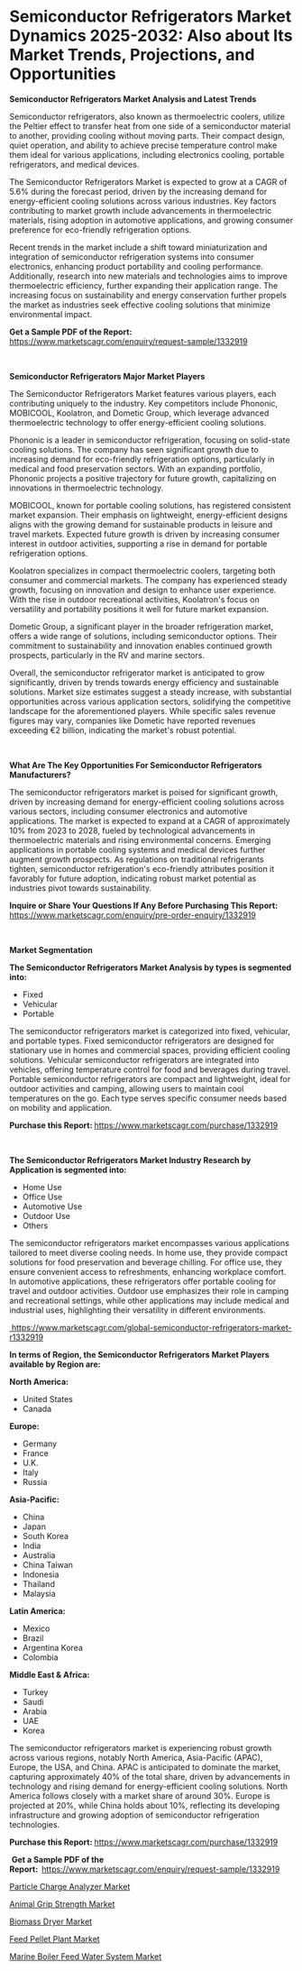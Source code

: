 <p><h1>Semiconductor Refrigerators Market Dynamics 2025-2032: Also about Its Market Trends, Projections, and Opportunities</h1></p><p><strong>Semiconductor Refrigerators Market Analysis and Latest Trends</strong></p>
<p><p>Semiconductor refrigerators, also known as thermoelectric coolers, utilize the Peltier effect to transfer heat from one side of a semiconductor material to another, providing cooling without moving parts. Their compact design, quiet operation, and ability to achieve precise temperature control make them ideal for various applications, including electronics cooling, portable refrigerators, and medical devices.</p><p>The Semiconductor Refrigerators Market is expected to grow at a CAGR of 5.6% during the forecast period, driven by the increasing demand for energy-efficient cooling solutions across various industries. Key factors contributing to market growth include advancements in thermoelectric materials, rising adoption in automotive applications, and growing consumer preference for eco-friendly refrigeration options. </p><p>Recent trends in the market include a shift toward miniaturization and integration of semiconductor refrigeration systems into consumer electronics, enhancing product portability and cooling performance. Additionally, research into new materials and technologies aims to improve thermoelectric efficiency, further expanding their application range. The increasing focus on sustainability and energy conservation further propels the market as industries seek effective cooling solutions that minimize environmental impact.</p></p>
<p><strong>Get a Sample PDF of the Report:&nbsp;</strong> <a href="https://www.marketscagr.com/enquiry/request-sample/1332919?utm_campaign=3254&utm_medium=2&utm_source=Github&utm_content=ia&utm_term=24032025&utm_id=semiconductor-refrigerators">https://www.marketscagr.com/enquiry/request-sample/1332919</a></p>
<p>&nbsp;</p>
<p><strong>Semiconductor Refrigerators Major Market Players</strong></p>
<p><p>The Semiconductor Refrigerators Market features various players, each contributing uniquely to the industry. Key competitors include Phononic, MOBICOOL, Koolatron, and Dometic Group, which leverage advanced thermoelectric technology to offer energy-efficient cooling solutions.</p><p>Phononic is a leader in semiconductor refrigeration, focusing on solid-state cooling solutions. The company has seen significant growth due to increasing demand for eco-friendly refrigeration options, particularly in medical and food preservation sectors. With an expanding portfolio, Phononic projects a positive trajectory for future growth, capitalizing on innovations in thermoelectric technology.</p><p>MOBICOOL, known for portable cooling solutions, has registered consistent market expansion. Their emphasis on lightweight, energy-efficient designs aligns with the growing demand for sustainable products in leisure and travel markets. Expected future growth is driven by increasing consumer interest in outdoor activities, supporting a rise in demand for portable refrigeration options.</p><p>Koolatron specializes in compact thermoelectric coolers, targeting both consumer and commercial markets. The company has experienced steady growth, focusing on innovation and design to enhance user experience. With the rise in outdoor recreational activities, Koolatron's focus on versatility and portability positions it well for future market expansion.</p><p>Dometic Group, a significant player in the broader refrigeration market, offers a wide range of solutions, including semiconductor options. Their commitment to sustainability and innovation enables continued growth prospects, particularly in the RV and marine sectors.</p><p>Overall, the semiconductor refrigerator market is anticipated to grow significantly, driven by trends towards energy efficiency and sustainable solutions. Market size estimates suggest a steady increase, with substantial opportunities across various application sectors, solidifying the competitive landscape for the aforementioned players. While specific sales revenue figures may vary, companies like Dometic have reported revenues exceeding €2 billion, indicating the market's robust potential.</p></p>
<p>&nbsp;</p>
<p><strong>What Are The Key Opportunities For Semiconductor Refrigerators Manufacturers?</strong></p>
<p><p>The semiconductor refrigerators market is poised for significant growth, driven by increasing demand for energy-efficient cooling solutions across various sectors, including consumer electronics and automotive applications. The market is expected to expand at a CAGR of approximately 10% from 2023 to 2028, fueled by technological advancements in thermoelectric materials and rising environmental concerns. Emerging applications in portable cooling systems and medical devices further augment growth prospects. As regulations on traditional refrigerants tighten, semiconductor refrigeration's eco-friendly attributes position it favorably for future adoption, indicating robust market potential as industries pivot towards sustainability.</p></p>
<p><strong>Inquire or Share Your Questions If Any Before Purchasing This Report:</strong> <a href="https://www.marketscagr.com/enquiry/pre-order-enquiry/1332919?utm_campaign=3254&utm_medium=2&utm_source=Github&utm_content=ia&utm_term=24032025&utm_id=semiconductor-refrigerators">https://www.marketscagr.com/enquiry/pre-order-enquiry/1332919</a></p>
<p>&nbsp;</p>
<p><strong>Market Segmentation</strong></p>
<p><strong>The Semiconductor Refrigerators Market Analysis by types is segmented into:</strong></p>
<p><ul><li>Fixed</li><li>Vehicular</li><li>Portable</li></ul></p>
<p><p>The semiconductor refrigerators market is categorized into fixed, vehicular, and portable types. Fixed semiconductor refrigerators are designed for stationary use in homes and commercial spaces, providing efficient cooling solutions. Vehicular semiconductor refrigerators are integrated into vehicles, offering temperature control for food and beverages during travel. Portable semiconductor refrigerators are compact and lightweight, ideal for outdoor activities and camping, allowing users to maintain cool temperatures on the go. Each type serves specific consumer needs based on mobility and application.</p></p>
<p><strong>Purchase this Report:&nbsp;</strong><a href="https://www.marketscagr.com/purchase/1332919?utm_campaign=3254&utm_medium=2&utm_source=Github&utm_content=ia&utm_term=24032025&utm_id=semiconductor-refrigerators">https://www.marketscagr.com/purchase/1332919</a></p>
<p>&nbsp;</p>
<p><strong>The Semiconductor Refrigerators Market Industry Research by Application is segmented into:</strong></p>
<p><ul><li>Home Use</li><li>Office Use</li><li>Automotive Use</li><li>Outdoor Use</li><li>Others</li></ul></p>
<p><p>The semiconductor refrigerators market encompasses various applications tailored to meet diverse cooling needs. In home use, they provide compact solutions for food preservation and beverage chilling. For office use, they ensure convenient access to refreshments, enhancing workplace comfort. In automotive applications, these refrigerators offer portable cooling for travel and outdoor activities. Outdoor use emphasizes their role in camping and recreational settings, while other applications may include medical and industrial uses, highlighting their versatility in different environments.</p></p>
<p><a href="https://www.marketscagr.com/global-semiconductor-refrigerators-market-r1332919?utm_campaign=3254&utm_medium=2&utm_source=Github&utm_content=ia&utm_term=24032025&utm_id=semiconductor-refrigerators">&nbsp;https://www.marketscagr.com/global-semiconductor-refrigerators-market-r1332919</a></p>
<p><strong>In terms of Region, the Semiconductor Refrigerators Market Players available by Region are:</strong></p>
<p>
    <p> <strong> North America: </strong>
        <ul>
            <li>United States</li>
            <li>Canada</li>
        </ul>
        </p> 
    <p> <strong> Europe: </strong>
        <ul>
            <li>Germany</li>
            <li>France</li>
            <li>U.K.</li>
            <li>Italy</li>
            <li>Russia</li>
        </ul>
        </p> 
    <p> <strong> Asia-Pacific: </strong>
        <ul>
            <li>China</li>
            <li>Japan</li>
            <li>South Korea</li>
            <li>India</li>
            <li>Australia</li>
            <li>China Taiwan</li>
            <li>Indonesia</li>
            <li>Thailand</li>
            <li>Malaysia</li>
        </ul>
        </p> 
    <p> <strong> Latin America: </strong>
        <ul>
            <li>Mexico</li>
            <li>Brazil</li>
            <li>Argentina Korea</li>
            <li>Colombia</li>
        </ul>
        </p> 
    <p> <strong> Middle East & Africa: </strong>
        <ul>
            <li>Turkey</li>
            <li>Saudi</li>
            <li>Arabia</li>
            <li>UAE</li>
            <li>Korea</li>
        </ul>
    </p>
    </p>
<p><p>The semiconductor refrigerators market is experiencing robust growth across various regions, notably North America, Asia-Pacific (APAC), Europe, the USA, and China. APAC is anticipated to dominate the market, capturing approximately 40% of the total share, driven by advancements in technology and rising demand for energy-efficient cooling solutions. North America follows closely with a market share of around 30%. Europe is projected at 20%, while China holds about 10%, reflecting its developing infrastructure and growing adoption of semiconductor refrigeration technologies.</p></p>
<p><strong>Purchase this Report: </strong><a href="https://www.marketscagr.com/purchase/1332919?utm_campaign=3254&utm_medium=2&utm_source=Github&utm_content=ia&utm_term=24032025&utm_id=semiconductor-refrigerators">https://www.marketscagr.com/purchase/1332919</a></p>
<p>&nbsp;<strong>Get a Sample PDF of the Report:&nbsp;&nbsp;</strong><a href="https://www.marketscagr.com/enquiry/request-sample/1332919?utm_campaign=3254&utm_medium=2&utm_source=Github&utm_content=ia&utm_term=24032025&utm_id=semiconductor-refrigerators">https://www.marketscagr.com/enquiry/request-sample/1332919</a></p>
<p><strong></strong></p>
<p><p><a href="https://www.linkedin.com/pulse/particle-charge-analyzer-markets-path-42-cagr-2025-2032-jxgnc?utm_campaign=3254&utm_medium=2&utm_source=Github&utm_content=ia&utm_term=24032025&utm_id=semiconductor-refrigerators">Particle Charge Analyzer Market</a></p><p><a href="https://www.linkedin.com/pulse/report-offers-thorough-study-animal-grip-strength-market-wwfpc?utm_campaign=3254&utm_medium=2&utm_source=Github&utm_content=ia&utm_term=24032025&utm_id=semiconductor-refrigerators">Animal Grip Strength Market</a></p><p><a href="https://www.linkedin.com/pulse/value-segmentation-share-andanalysis-biomass-dryer-market-xlxnf?utm_campaign=3254&utm_medium=2&utm_source=Github&utm_content=ia&utm_term=24032025&utm_id=semiconductor-refrigerators">Biomass Dryer Market</a></p><p><a href="https://www.linkedin.com/pulse/strong-growth-anticipated-global-feed-pellet-plant-market-jvs2f?utm_campaign=3254&utm_medium=2&utm_source=Github&utm_content=ia&utm_term=24032025&utm_id=semiconductor-refrigerators">Feed Pellet Plant Market</a></p><p><a href="https://www.linkedin.com/pulse/marine-boiler-feed-water-system-market-matrix-applications-ge1of?utm_campaign=3254&utm_medium=2&utm_source=Github&utm_content=ia&utm_term=24032025&utm_id=semiconductor-refrigerators">Marine Boiler Feed Water System Market</a></p></p>